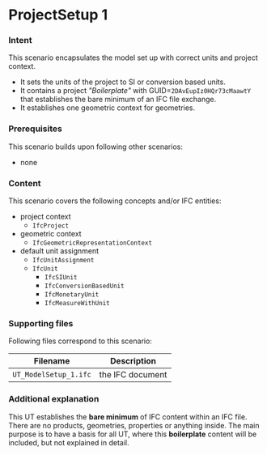 
# ProjectSetup 1 #

### Intent

This scenario encapsulates the model set up with correct units and project context.

- It sets the units of the project to SI or conversion based units.
- It contains a project *"Boilerplate"* with GUID=`2DAvEupIz0HQr73cMaawtY` 
   that establishes the bare minimum of an IFC file exchange.
- It establishes one geometric context for geometries.

### Prerequisites

This scenario builds upon following other scenarios:

- none

### Content

This scenario covers the following concepts and/or IFC entities:

- project context
    - `IfcProject`
- geometric context
    - `IfcGeometricRepresentationContext`
- default unit assignment
    - `IfcUnitAssignment`
    - `IfcUnit`
        - `IfcSIUnit`
	    - `IfcConversionBasedUnit`
	    - `IfcMonetaryUnit`
	    - `IfcMeasureWithUnit`

### Supporting files

Following files correspond to this scenario:

| Filename                          | Description                               |
|-----------------------------------|-------------------------------------------|
| `UT_ModelSetup_1.ifc`           | the IFC document                          |

### Additional explanation

This UT establishes the **bare minimum** of IFC content within an IFC file.
There are no products, geometries, properties or anything inside.
The main purpose is to have a basis for all UT, where this **boilerplate** content will be included, but not explained in detail.
